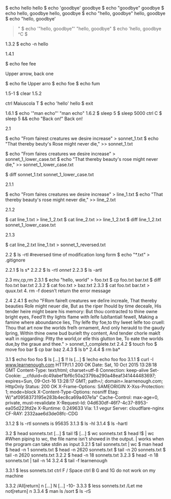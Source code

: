 $ echo hello
hello
$ echo 'goodbye'
goodbye
$ echo "goodbye"
goodbye
$ echo hello, goodbye
hello, goodbye
$ echo "hello, goodbye"
hello, goodbye
$ echo "hello, goodbye'
>
>"
$ echo '"hello, goodbye"'
"hello, goodbye"
$ echo 'hello, goodbye
> ^C
$

1.3.2
$ echo -n hello

1.4.1

$ echo fee
fee

Upper arrow, back one

$ echo fie
Upper arro
$ echo foe
$ echo fum

1.5-1
$ clear
1.5.2

ctrl Maiuscola T
$ echo 'hello'
hello
$ exit

1.6.1
$ echo '"man echo"'
"man echo"
1.6.2
$ sleep 5
$ sleep 5000
ctrl C
$ sleep 5 && echo "Back on!"
Back on!


2.1

$ echo "From fairest creatures we desire increase" > sonnet_1.txt
$ echo "That thereby beuty's Rose might never die," >> sonnet_1.txt

$ echo "From faires creatures we desire increase" > sonnet_1_lower_case.txt
$ echo "That thereby beauty's rose might never die," >> sonnet_1_lower_case.txt

$ diff sonnet_1.txt sonnet_1_lower_case.txt


2.1.1

$ echo "From faires creatures we desire increase" > line_1.txt
$ echo "That thereby beauty's rose might never die," >> line_2.txt


2.1.2

$ cat line_1.txt > line_1_2.txt
$ cat line_2.txt >> line_1_2.txt
$ diff line_1_2.txt sonnet_1_lower_case.txt


2.1.3

$ cat line_2.txt line_1.txt > sonnet_1_reversed.txt


2.2
$ ls -rtl
#reversed time of modification long form
$ echo "*.txt" > .gitignore

2.2.1
$ ls s*
2.2.2
$ ls -rtl *onnet*
2.2.3
$ ls -artl


2.3
mv,cp,rm
2.3.1
$ echo "hello, world" > foo.txt
$ cp foo.txt bar.txt
$ diff foo.txt bar.txt
2.3.2
$ cat foo.txt > baz.txt
2.3.3
$ cat foo.txt bar.txt > quux.txt
4. rm -f doesn't return the error message

2.4
2.4.1
$ echo "FRom faireſt creatures we deſire increaſe,
 That thereby beauties Roſe might neuer die,
 But as the riper ſhould by time deceaſe,
 His tender heire might beare his memory:
 But thou contracted to thine owne bright eyes,
 Feed’ſt thy lights flame with ſelfe ſubſtantiall fewell,
 Making a famine where aboundance lies,
 Thy ſelfe thy foe,to thy ſweet ſelfe too cruell:
 Thou that art now the worlds freſh ornament,
 And only herauld to the gaudy ſpring,
 Within thine owne bud burieſt thy content,
 And tender chorle makſt waſt in niggarding:
    Pitty the world,or elſe this glutton be,
    To eate the worlds due,by the graue and thee." > sonnet_1_complete.txt
2.4.2
$ touch foo
$ move foo bar
$ cp bar baz
2.4.3
$ ls b*
2.4.4
$ rm ba*

3.1
$ echo foo
foo
$ ls
[...]
$ !!
ls
[...]
$ !echo
echo foo
foo
3.1.1
$ curl -I www.learnenough.com
HTTP/1.1 200 OK
Date: Sat, 10 Oct 2015 13:28:18 GMT
Content-Type: text/html; charset=utf-8
Connection: keep-alive
Set-Cookie: __cfduid=dc49abef1bf6c50a2379ba290a48eaf341444483697; expires=Sun, 09-Oct-16 13:28:17 GMT; path=/; domain=.learnenough.com; HttpOnly
Status: 200 OK
X-Frame-Options: SAMEORIGIN
X-Xss-Protection: 1; mode=block
X-Content-Type-Options: nosniff
Etag: W/"af0958373195e283b4ec8ca69a407e1a"
Cache-Control: max-age=0, private, must-revalidate
X-Request-Id: 04d630df-46f7-4c37-8953-ea05d223fd2e
X-Runtime: 0.249633
Via: 1.1 vegur
Server: cloudflare-nginx
CF-RAY: 2332aae6d3de08fc-CDG

3.1.2
$ ls -rtl
sonnets is 95635
3.1.3
$ ls -hl
3.1.4
$ ls -hartl

3.2
$ head sonnets.txt
[...]
$ tail !$
[...]
$ wc sonnets.txt
$ head !$ | wc
#When piping to wc, the file name isn't showed in the output.
| works when the program can take stdin as input
3.2.1
$ tail sonnets.txt | wc
$ man head
$ head -n 1 sonnets.txt
$ head -n 2620 sonnets.txt
$ tail -n 20 sonnets.txt
$ tail -n 2620 sonnets.txt
3.2.2
$ head -n 18 sonnets.txt
3.2.3
$ head -n 18 sonnets.txt | tail -n 14
3.2.4
$ tail -f learnenough

3.3.1
$ less sonnets.txt
ctrl F / Space
ctrl B
G and 1G do not work on my machine

3.3.2
/All[return]
n
[...]
N
[...]
-10-
3.3.3
$ less sonnets.txt
/Let me not[return]
n
3.3.4
$ man ls
/sort
$ ls -rS
